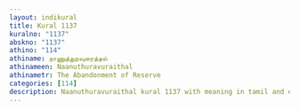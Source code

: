 ```yaml
---
layout: indikural
title: Kural 1137
kuralno: "1137"
abskno: "1137"
athino: "114"
athiname: நாணுத்துறவுரைத்தல்
athinameen: Naanuthuravuraithal
athinametr: The Abandonment of Reserve
categories: [114]
description: Naanuthuravuraithal kural 1137 with meaning in tamil and english 
---
```


